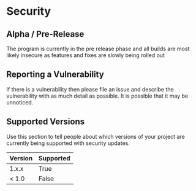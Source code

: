 # Security

## Alpha / Pre-Release

The program is currently in the pre release phase and all builds are most likely insecure as features and fixes are
 slowly being rolled out

## Reporting a Vulnerability

If there is a vulnerability then please file an issue and describe the vulnerability with as much detail as possible.
It is possible that it may be unnoticed. 


## Supported Versions

Use this section to tell people about which versions of your project are
currently being supported with security updates.

| Version | Supported          |
| ------- | ------------------ |
| 1.x.x   | True               |
| < 1.0   | False              |
